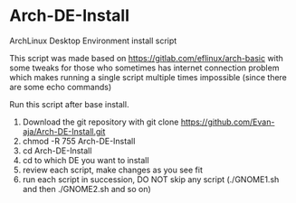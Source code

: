 # Arch-DE-Install
ArchLinux Desktop Environment install script

This script was made based on https://gitlab.com/eflinux/arch-basic with some tweaks for those who sometimes has internet connection problem which makes running a single script multiple times impossible (since there are some echo commands)

Run this script after base install.

1. Download the git repository with git clone https://github.com/Evan-aja/Arch-DE-Install.git
2. chmod -R 755 Arch-DE-Install
3. cd Arch-DE-Install
4. cd to which DE you want to install
5. review each script, make changes as you see fit
6. run each script in succession, DO NOT skip any script (./GNOME1.sh and then ./GNOME2.sh and so on) 
